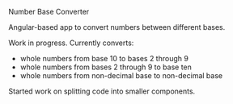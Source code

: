 Number Base Converter

Angular-based app to convert numbers between different bases.

Work in progress. Currently converts:
- whole numbers from base 10 to bases 2 through 9 
- whole numbers from bases 2 through 9 to base ten
- whole numbers from non-decimal base to non-decimal base

Started work on splitting code into smaller components.
